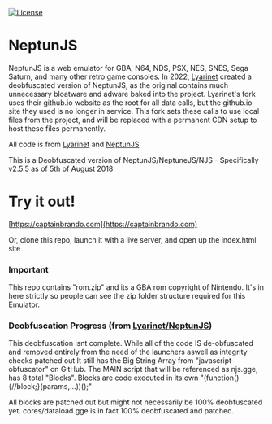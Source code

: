 [![License](https://img.shields.io/badge/License-Apache_2.0-blue.svg)](https://opensource.org/licenses/Apache-2.0)

# NeptunJS
NeptunJS is a web emulator for GBA, N64, NDS, PSX, NES, SNES, Sega Saturn, and many other retro game consoles. In 2022, [Lyarinet](https://github.com/lyarinet/NeptunJS) created a deobfuscated version of NeptunJS, as the original contains much unnecessary bloatware and adware baked into the project. Lyarinet's fork uses their github.io website as the root for all data calls, but the github.io site they used is no longer in service. This fork sets these calls to use local files from the project, and will be replaced with a permanent CDN setup to host these files permanently.

All code is from [Lyarinet](https://github.com/lyarinet/NeptunJS) and [NeptunJS](https://neptunjs.xyz/doc.html)

This is a Deobfuscated version of NeptunJS/NeptuneJS/NJS - Specifically v2.5.5 as of 5th of August 2018

# Try it out!
[https://captainbrando.com](https://captainbrando.com)

Or, clone this repo, launch it with a live server, and open up the index.html site

### Important
This repo contains "rom.zip" and its a GBA rom copyright of Nintendo.
It's in here strictly so people can see the zip folder structure required for this Emulator.

### Deobfuscation Progress (from [Lyarinet/NeptunJS](https://github.com/lyarinet/NeptunJS))
This deobfuscation isnt complete.
While all of the code IS de-obfuscated and removed entirely from the need of the launchers aswell as integrity checks patched out
It still has the Big String Array from "javascript-obfuscator" on GitHub.
The MAIN script that will be referenced as njs.gge, has 8 total "Blocks".
Blocks are code executed in its own "(function(){//block;}(params,...))();"

All blocks are patched out but might not necessarily be 100% deobfuscated yet.
cores/dataload.gge is in fact 100% deobfuscated and patched.
